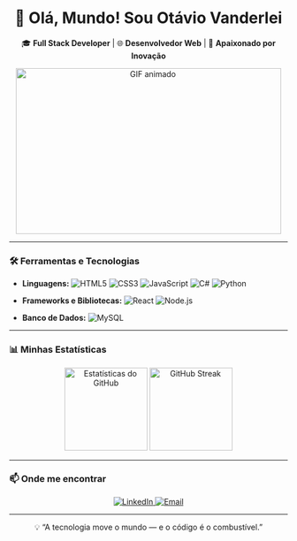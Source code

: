 <h1 align="center">👋 Olá, Mundo! Sou Otávio Vanderlei</h1>

<p align="center">
  🎓 <b>Full Stack Developer</b> | 🌐 <b>Desenvolvedor Web</b> | 🚀 <b>Apaixonado por Inovação</b>
</p>

<p align="center">
  <img src="https://media.giphy.com/media/4GvoqJVUHL5fdgvidL/giphy.gif" width="480" height="300" alt="GIF animado">
</p>

---

### 🛠️ Ferramentas e Tecnologias

* **Linguagens:**
  ![HTML5](https://img.shields.io/badge/HTML5-FF5733?style=for-the-badge&logo=html5&logoColor=white)
  ![CSS3](https://img.shields.io/badge/CSS3-264de4?style=for-the-badge&logo=css3&logoColor=white)
  ![JavaScript](https://img.shields.io/badge/JavaScript-f7df1e?style=for-the-badge&logo=javascript&logoColor=white)
  ![C#](https://img.shields.io/badge/C%23-239120?style=for-the-badge&logo=c-sharp&logoColor=white)
  ![Python](https://img.shields.io/badge/Python-3776AB?style=for-the-badge&logo=python&logoColor=white)

* **Frameworks e Bibliotecas:**
  ![React](https://img.shields.io/badge/React-282c34?style=for-the-badge&logo=react&logoColor=61DAFB)
  ![Node.js](https://img.shields.io/badge/Node.js-339933?style=for-the-badge&logo=nodedotjs&logoColor=white)

* **Banco de Dados:**
  ![MySQL](https://img.shields.io/badge/MySQL-4479A1?style=for-the-badge&logo=mysql&logoColor=white)

---

### 📊 Minhas Estatísticas

<p align="center">
  <img src="https://github-readme-stats.vercel.app/api?username=Otaviovanderlei&show_icons=true&theme=tokyonight" height="150" alt="Estatísticas do GitHub">
  <img src="https://github-readme-streak-stats.herokuapp.com/?user=Otaviovanderlei&theme=tokyonight" height="150" alt="GitHub Streak">
</p>

---

### 📫 Onde me encontrar

<p align="center">
  <a href="https://www.linkedin.com/in/otávio-vanderlei-95aa0135a" target="_blank">
    <img src="https://img.shields.io/badge/LinkedIn-0A66C2?style=for-the-badge&logo=linkedin&logoColor=white" alt="LinkedIn">
  </a>
  <a href="mailto:otaviovanderlei1743@gmail.com">
    <img src="https://img.shields.io/badge/Email-D14836?style=for-the-badge&logo=gmail&logoColor=white" alt="Email">
  </a>
</p>

---

<p align="center">
  💡 “A tecnologia move o mundo — e o código é o combustível.”
</p>
